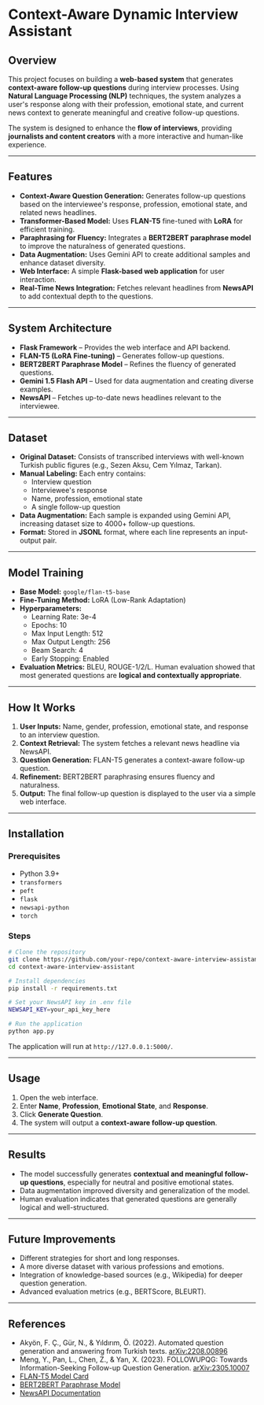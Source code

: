 # Context-Aware Dynamic Interview Assistant

## Overview
This project focuses on building a **web-based system** that generates **context-aware follow-up questions** during interview processes. Using **Natural Language Processing (NLP)** techniques, the system analyzes a user's response along with their profession, emotional state, and current news context to generate meaningful and creative follow-up questions.

The system is designed to enhance the **flow of interviews**, providing **journalists and content creators** with a more interactive and human-like experience.

---

## Features
- **Context-Aware Question Generation:** Generates follow-up questions based on the interviewee's response, profession, emotional state, and related news headlines.
- **Transformer-Based Model:** Uses **FLAN-T5** fine-tuned with **LoRA** for efficient training.
- **Paraphrasing for Fluency:** Integrates a **BERT2BERT paraphrase model** to improve the naturalness of generated questions.
- **Data Augmentation:** Uses Gemini API to create additional samples and enhance dataset diversity.
- **Web Interface:** A simple **Flask-based web application** for user interaction.
- **Real-Time News Integration:** Fetches relevant headlines from **NewsAPI** to add contextual depth to the questions.

---

## System Architecture
- **Flask Framework** – Provides the web interface and API backend.
- **FLAN-T5 (LoRA Fine-tuning)** – Generates follow-up questions.
- **BERT2BERT Paraphrase Model** – Refines the fluency of generated questions.
- **Gemini 1.5 Flash API** – Used for data augmentation and creating diverse examples.
- **NewsAPI** – Fetches up-to-date news headlines relevant to the interviewee.

---

## Dataset
- **Original Dataset:** Consists of transcribed interviews with well-known Turkish public figures (e.g., Sezen Aksu, Cem Yılmaz, Tarkan).
- **Manual Labeling:** Each entry contains:
  - Interview question
  - Interviewee's response
  - Name, profession, emotional state
  - A single follow-up question
- **Data Augmentation:** Each sample is expanded using Gemini API, increasing dataset size to 4000+ follow-up questions.
- **Format:** Stored in **JSONL** format, where each line represents an input-output pair.

---

## Model Training
- **Base Model:** `google/flan-t5-base`
- **Fine-Tuning Method:** LoRA (Low-Rank Adaptation)
- **Hyperparameters:**
  - Learning Rate: 3e-4
  - Epochs: 10
  - Max Input Length: 512
  - Max Output Length: 256
  - Beam Search: 4
  - Early Stopping: Enabled
- **Evaluation Metrics:** BLEU, ROUGE-1/2/L. Human evaluation showed that most generated questions are **logical and contextually appropriate**.

---

## How It Works
1. **User Inputs:** Name, gender, profession, emotional state, and response to an interview question.
2. **Context Retrieval:** The system fetches a relevant news headline via NewsAPI.
3. **Question Generation:** FLAN-T5 generates a context-aware follow-up question.
4. **Refinement:** BERT2BERT paraphrasing ensures fluency and naturalness.
5. **Output:** The final follow-up question is displayed to the user via a simple web interface.

---

## Installation
### Prerequisites
- Python 3.9+
- `transformers`
- `peft`
- `flask`
- `newsapi-python`
- `torch`

### Steps
```bash
# Clone the repository
git clone https://github.com/your-repo/context-aware-interview-assistant.git
cd context-aware-interview-assistant

# Install dependencies
pip install -r requirements.txt

# Set your NewsAPI key in .env file
NEWSAPI_KEY=your_api_key_here

# Run the application
python app.py
```

The application will run at `http://127.0.0.1:5000/`.

---

## Usage
1. Open the web interface.
2. Enter **Name**, **Profession**, **Emotional State**, and **Response**.
3. Click **Generate Question**.
4. The system will output a **context-aware follow-up question**.

---

## Results
- The model successfully generates **contextual and meaningful follow-up questions**, especially for neutral and positive emotional states.
- Data augmentation improved diversity and generalization of the model.
- Human evaluation indicates that generated questions are generally logical and well-structured.

---

## Future Improvements
- Different strategies for short and long responses.
- A more diverse dataset with various professions and emotions.
- Integration of knowledge-based sources (e.g., Wikipedia) for deeper question generation.
- Advanced evaluation metrics (e.g., BERTScore, BLEURT).

---

## References
- Akyön, F. Ç., Gür, N., & Yıldırım, Ö. (2022). Automated question generation and answering from Turkish texts. [arXiv:2208.00896](https://arxiv.org/abs/2208.00896)
- Meng, Y., Pan, L., Chen, Z., & Yan, X. (2023). FOLLOWUPQG: Towards Information-Seeking Follow-up Question Generation. [arXiv:2305.10007](https://arxiv.org/abs/2305.10007)
- [FLAN-T5 Model Card](https://huggingface.co/google/flan-t5-base)
- [BERT2BERT Paraphrase Model](https://huggingface.co/ahmetbagci/bert2bert-turkish-paraphrase-generation)
- [NewsAPI Documentation](https://newsapi.org/docs)
